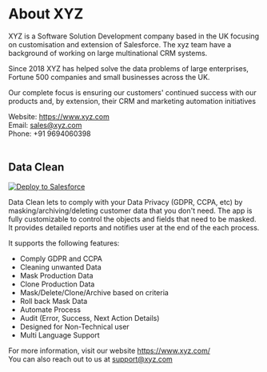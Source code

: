 # About XYZ

XYZ is a Software Solution Development company based in the UK focusing on customisation and extension of Salesforce.
The xyz team have a background of working on large multinational CRM systems.

Since 2018 XYZ has helped solve the data problems of large enterprises, Fortune 500 companies and small businesses across the UK.

Our complete focus is ensuring our customers' continued success with our products and, by extension, their CRM and marketing automation initiatives

Website:
https://www.xyz.com <br/>
Email:
sales@xyz.com<br/>
Phone:
+91 9694060398
<br/><br/>

## Data Clean

<a href="https://githubsfdeploy.herokuapp.com?owner=XYZ-Limited&repo=Data-Clean&ref=master">
  <img alt="Deploy to Salesforce"
       src="https://raw.githubusercontent.com/afawcett/githubsfdeploy/master/deploy.png">
</a>
<br/>

Data Clean lets to comply with your Data Privacy (GDPR, CCPA, etc) by masking/archiving/deleting customer data that you don't need.
The app is fully customizable to control the objects and fields that need to be masked. It provides detailed reports and notifies user at the end of the each process.

It supports the following features:

* Comply GDPR and CCPA
* Cleaning unwanted Data
* Mask Production Data
* Clone Production Data
* Mask/Delete/Clone/Archive based on criteria
* Roll back Mask Data
* Automate Process
* Audit (Error, Success, Next Action Details)
* Designed for Non-Technical user
* Multi Language Support

For more information, visit our website https://www.xyz.com/ <br/>
You can also reach out to us at support@xyz.com
